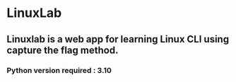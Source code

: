 # LinuxLab
## Linuxlab is a web app for learning Linux CLI using capture the flag method.

### Python version required : 3.10
